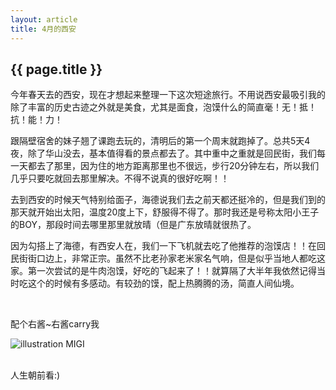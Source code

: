 ```yaml
---
layout: article
title: 4月的西安
---
```

<h2>{{ page.title }}</h2>

今年春天去的西安，现在才想起来整理一下这次短途旅行。不用说西安最吸引我的除了丰富的历史古迹之外就是美食，尤其是面食，泡馍什么的简直毫！无！抵！抗！能！力！

跟隔壁宿舍的妹子翘了课跑去玩的，清明后的第一个周末就跑掉了。总共5天4夜，除了华山没去，基本值得看的景点都去了。其中重中之重就是回民街，我们每一天都去了那里，因为住的地方距离那里也不很远，步行20分钟左右，所以我们几乎只要吃就回去那里解决。不得不说真的很好吃啊！！

去到西安的时候天气特别给面子，海德说我们去之前天都还挺冷的，但是我们到的那天就开始出太阳，温度20度上下，舒服得不得了。那时我还是号称太阳小王子的BOY，那段时间去哪里那里就放晴（但是广东放晴就很热了。

因为勾搭上了海德，有西安人在，我们一下飞机就去吃了他推荐的泡馍店！！在回民街街口边上，非常正宗。虽然不比老孙家老米家名气响，但是似乎当地人都吃这家。第一次尝试的是牛肉泡馍，好吃的飞起来了！！就算隔了大半年我依然记得当时吃这个的时候有多感动。有较劲的馍，配上热腾腾的汤，简直人间仙境。

<br>

配个右酱~右酱carry我
<div>
	<img class = "illustration" src = "{{site.baseurl}}/photos/2015-06-17/IMG_5897.JPG" alt = "illustration" />
	<span class = "image_credit">MIGI</span>
</div>

<br>

人生朝前看:)
